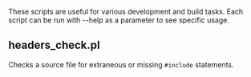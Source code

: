 These scripts are useful for various development and build tasks. Each script
can be run with --help as a parameter to see specific usage.

## headers_check.pl
Checks a source file for extraneous or missing `#include` statements.
